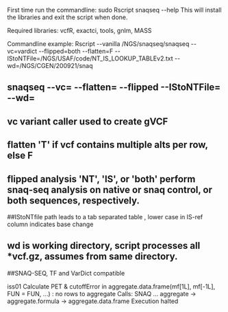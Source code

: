 

First time run the commandline:
sudo Rscript snaqseq --help
This will install the libraries and exit the script when done.

Required libraries: vcfR, exactci, tools, gnlm, MASS

Commandline example:
Rscript --vanilla /NGS/snaqseq/snaqseq --vc=vardict --flipped=both --flatten=F --IStoNTFile=/NGS/USAF/code/NT_IS_LOOKUP_TABLEv2.txt --wd=/NGS/CGEN/200921/snaq

## snaqseq --vc=<string> --flatten=<T or F>  --flipped <string> --IStoNTFile=<path> --wd=<path>
## vc variant caller used to create gVCF <vardict or ampliseq-hd>
## flatten 'T' if vcf contains multiple alts per row, else F
## flipped analysis 'NT', 'IS', or 'both' perform snaq-seq analysis on native or snaq control, or both sequences, respectively.
##IStoNTfile path leads to a tab separated table <NT-chrom><NT-pos><NT-ref><IS-chrom><IS-pos><IS-ref>, lower case in IS-ref column indicates base change
## wd is working directory, script processes all *vcf.gz, assumes from same directory.
##SNAQ-SEQ, TF and VarDict compatible

iss01
Calculate PET & cutoffError in aggregate.data.frame(mf[1L], mf[-1L], FUN = FUN, ...) :
  no rows to aggregate
Calls: SNAQ ... aggregate -> aggregate.formula -> aggregate.data.frame
Execution halted

